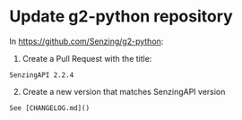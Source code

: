 # Update g2-python repository

In https://github.com/Senzing/g2-python:

1. Create a Pull Request with the title:

```console
SenzingAPI 2.2.4
```

2. Create a new version that matches SenzingAPI version

```console
See [CHANGELOG.md]()
```
